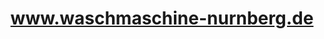 ---
title: "www.waschmaschine-nurnberg.de"
url: /nuernberg/www-waschmaschine-nurnberg-de/
shop: Elektronik
---
